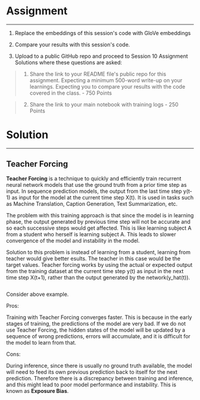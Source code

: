 # Assignment
---

1) Replace the embeddings of this session's code with GloVe embeddings

2) Compare your results with this session's code. 

3) Upload to a public GitHub repo and proceed to Session 10 Assignment Solutions where these questions are asked: 

> 1) Share the link to your README file's public repo for this assignment. Expecting a minimum 500-word write-up on your learnings.  Expecting you to compare your results with the code covered in the class. - 750 Points

> 2) Share the link to your main notebook with training logs - 250 Points

# Solution
---

## Teacher Forcing

**Teacher Forcing** is a technique to quickly and efficiently train recurrent neural network models that use the ground truth from a prior time step as input. In sequence prediction models, the output from the last time step y(t-1) as input for the model at the current time step X(t). It is used in tasks such as Machine Translation, Caption Generation, Text Summarization, etc.

The problem with this training approach is that since the model is in learning phase, the output generated by previous time step will not be accurate and so each successive steps would get affected. This is like learning subject A from a student who herself is learning subject A. This leads to slower convergence of the model and instability in the model.

Solution to this problem is instead of learning from a student, learning from teacher would give better esults. The teacher in this case would be the target values. Teacher forcing works by using the actual or expected output from the training dataset at the current time step y(t) as input in the next time step X(t+1), rather than the output generated by the network(y_hat(t)).

![]()

Consider above example.

Pros:

Training with Teacher Forcing converges faster. This is because in the early stages of training, the predictions of the model are very bad. If we do not use Teacher Forcing, the hidden states of the model will be updated by a sequence of wrong predictions, errors will accumulate, and it is difficult for the model to learn from that.

Cons:

During inference, since there is usually no ground truth available, the model will need to feed its own previous prediction back to itself for the next prediction. Therefore there is a discrepancy between training and inference, and this might lead to poor model performance and instability. This is known as **Exposure Bias**.